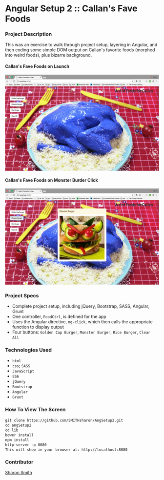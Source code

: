 # Angular Setup 2 :: Callan's Fave Foods

### Project Description 

This was an exercise to walk through project setup, layering in Angular, and then coding some simple DOM output on Callan's favorite foods (morphed into weird foods), plus bizarre background. 

#### Callan's Fave Foods on Launch 
![Callan's Fave Foods on Launch](https://raw.githubusercontent.com/SMITHsharon/angSetup2/callanFoods/screens/Callan%20Foods%20on%20Launch.png)

#### Callan's Fave Foods on Monster Burder Click 
![Callan's Fave Foods on Monster Burder Click](https://raw.githubusercontent.com/SMITHsharon/angSetup2/callanFoods/screens/Callan%20Foods%20on%20Click%20Monster%20Burger.png)

### Project Specs
- Complete project setup, including jQuery, Bootstrap, SASS, Angular, Grunt
- One controller, `FoodCtrl`, is defined for the app
- Uses the Angular directive, `ng-click`, which then calls the appropriate function to display output
- Four buttons: `Golden Cap Burger`, `Monster Burger`, `Rice Burger`, `Clear All`


### Technologies Used
- `html`
- `css`; `SASS`
- `JavaScript`
- `ES6`
- `jQuery`
- `Bootstrap`
- `Angular`
- `Grunt`


### How To View The Screen 
```
git clone https://github.com/SMITHsharon/AngSetup2.git
cd angSetup2
cd lib
bower install
npm install
http-server -p 8080
This will show in your browser at: http://localhost:8080
```

### Contributor
[Sharon Smith](https://github.com/SMITHsharon)

